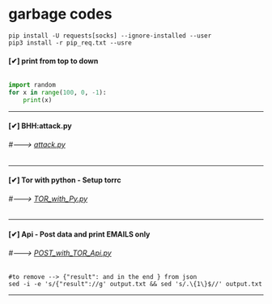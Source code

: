 # garbage codes

```
pip install -U requests[socks] --ignore-installed --user
pip3 install -r pip_req.txt --usre
```

#### [✔] print from top to down
```python

import random 
for x in range(100, 0, -1):
    print(x)
```
---

#### [✔] BHH:attack.py
######  #---> [attack.py](https://github.com/t4t34m/0xc0d3/blob/main/python/attack.py "ATTACKING IN LAWFUL WAY - LOSE THEM IN IPSx")
---
#### [✔] Tor with python - Setup torrc
######  #---> [TOR_with_Py.py](https://github.com/t4t34m/0xc0d3/blob/main/python/TOR_with_Py.py "Tor with python - Setup torrc")
---
#### [✔] Api - Post data and print EMAILS only 
######  #---> [POST_with_TOR_Api.py](https://github.com/t4t34m/0xc0d3/blob/main/python/POST_with_TOR_Api.py "READY TO USE CHANGE URL TO TARGET")
    #to remove --> {"result": and in the end } from json
    sed -i -e 's/{"result"://g' output.txt && sed 's/.\{1\}$//' output.txt
---
